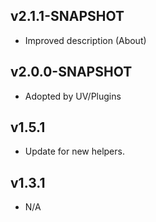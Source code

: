 v2.1.1-SNAPSHOT
---
* Improved description (About)

v2.0.0-SNAPSHOT
---
* Adopted by UV/Plugins

v1.5.1
---
* Update for new helpers.

v1.3.1
---
* N/A
